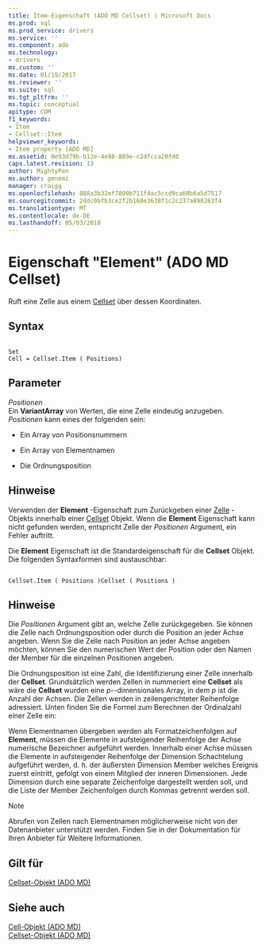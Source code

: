 ```yaml
---
title: Item-Eigenschaft (ADO MD Cellset) | Microsoft Docs
ms.prod: sql
ms.prod_service: drivers
ms.service: ''
ms.component: ado
ms.technology:
- drivers
ms.custom: ''
ms.date: 01/19/2017
ms.reviewer: ''
ms.suite: sql
ms.tgt_pltfrm: ''
ms.topic: conceptual
apitype: COM
f1_keywords:
- Item
- Cellset::Item
helpviewer_keywords:
- Item property [ADO MD]
ms.assetid: 0e93d79b-b12e-4e98-889e-c2dfcca20fd0
caps.latest.revision: 13
author: MightyPen
ms.author: genemi
manager: craigg
ms.openlocfilehash: 888a3b32ef7800b711f4ac5ccd9ca60b6a5d7517
ms.sourcegitcommit: 2ddc0bfb3ce2f2b160e3638f1c2c237a898263f4
ms.translationtype: MT
ms.contentlocale: de-DE
ms.lasthandoff: 05/03/2018
---
```

# <a name="item-property-ado-md-cellset"></a>Eigenschaft "Element" (ADO MD Cellset)
Ruft eine Zelle aus einem [Cellset](../../../ado/reference/ado-md-api/cellset-object-ado-md.md) über dessen Koordinaten.  
  
## <a name="syntax"></a>Syntax  
  
```  
  
Set  
Cell = Cellset.Item ( Positions)  
```  
  
## <a name="parameters"></a>Parameter  
 *Positionen*  
 Ein **VariantArray** von Werten, die eine Zelle eindeutig anzugeben. *Positionen* kann eines der folgenden sein:  
  
-   Ein Array von Positionsnummern  
  
-   Ein Array von Elementnamen  
  
-   Die Ordnungsposition  
  
## <a name="remarks"></a>Hinweise  
 Verwenden der **Element** -Eigenschaft zum Zurückgeben einer [Zelle](../../../ado/reference/ado-md-api/cell-object-ado-md.md) -Objekts innerhalb einer [Cellset](../../../ado/reference/ado-md-api/cellset-object-ado-md.md) Objekt. Wenn die **Element** Eigenschaft kann nicht gefunden werden, entspricht Zelle der *Positionen* Argument, ein Fehler auftritt.  
  
 Die **Element** Eigenschaft ist die Standardeigenschaft für die **Cellset** Objekt. Die folgenden Syntaxformen sind austauschbar:  
  
```  
  
Cellset.Item ( Positions )Cellset ( Positions )  
```  
  
## <a name="remarks"></a>Hinweise  
 Die *Positionen* Argument gibt an, welche Zelle zurückgegeben. Sie können die Zelle nach Ordnungsposition oder durch die Position an jeder Achse angeben. Wenn Sie die Zelle nach Position an jeder Achse angeben möchten, können Sie den numerischen Wert der Position oder den Namen der Member für die einzelnen Positionen angeben.  
  
 Die Ordnungsposition ist eine Zahl, die Identifizierung einer Zelle innerhalb der **Cellset**. Grundsätzlich werden Zellen in nummeriert eine **Cellset** als wäre die **Cellset** wurden eine *p*--dimensionales Array, in dem *p* ist die Anzahl der Achsen. Die Zellen werden in zeilengerichteter Reihenfolge adressiert. Unten finden Sie die Formel zum Berechnen der Ordinalzahl einer Zelle ein:  
  
 Wenn Elementnamen übergeben werden als Formatzeichenfolgen auf **Element**, müssen die Elemente in aufsteigender Reihenfolge der Achse numerische Bezeichner aufgeführt werden. Innerhalb einer Achse müssen die Elemente in aufsteigender Reihenfolge der Dimension Schachtelung aufgeführt werden, d. h. der äußersten Dimension Member welches Ereignis zuerst eintritt, gefolgt von einem Mitglied der inneren Dimensionen. Jede Dimension durch eine separate Zeichenfolge dargestellt werden soll, und die Liste der Member Zeichenfolgen durch Kommas getrennt werden soll.  
  
> [!NOTE]
>  Abrufen von Zellen nach Elementnamen möglicherweise nicht von der Datenanbieter unterstützt werden. Finden Sie in der Dokumentation für Ihren Anbieter für Weitere Informationen.  
  
## <a name="applies-to"></a>Gilt für  
 [Cellset-Objekt (ADO MD)](../../../ado/reference/ado-md-api/cellset-object-ado-md.md)  
  
## <a name="see-also"></a>Siehe auch  
 [Cell-Objekt (ADO MD)](../../../ado/reference/ado-md-api/cell-object-ado-md.md)   
 [Cellset-Objekt (ADO MD)](../../../ado/reference/ado-md-api/cellset-object-ado-md.md)
